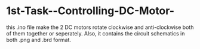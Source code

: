 # 1st-Task--Controlling-DC-Motor-
this .ino file make the 2 DC motors rotate clockwise and anti-clockwise both of them together or seperately. 
Also, it contains the circuit schematics in both .png and .brd format.
